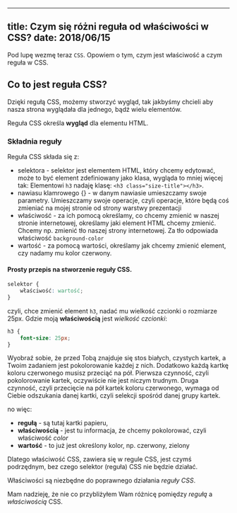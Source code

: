 ----
title: Czym się różni reguła od właściwości w CSS?
date: 2018/06/15
----

Pod lupę wezmę teraz `CSS`. Opowiem o tym, czym jest właściwość a czym
reguła w CSS.

## Co to jest reguła CSS?

Dzięki regułą CSS, możemy stworzyć wygląd, tak jakbyśmy chcieli aby nasza
strona wyglądała dla jednego, bądź wielu elementów.

Reguła CSS określa **wygląd** dla elementu HTML.

### Składnia reguły

Reguła CSS składa się z:

* selektora - selektor jest elementem HTML, który chcemy edytować, może
    to być element zdefiniowany jako klasa, wygląda to mniej więcej tak:
    Elementowi `h3` nadaję klasę: `<h3 class="size-title"></h3>`.
* nawiasu klamrowego {} - w danym nawiasie umieszczamy swoje parametry.
    Umieszczamy swoje operacje, czyli operacje, które będą coś zmieniać
    na mojej stronie od strony warstwy prezentacji
* właściwość - za ich pomocą określamy, co chcemy zmienić w naszej stronie
    internetowej, określamy jaki element HTML chcemy zmienić.
    Chcemy np. zmienić tło naszej strony internetowej. Za tło odpowiada
    właściwość `background-color`
* wartość - za pomocą wartości, określamy jak chcemy zmienić element, czy
    nadamy mu kolor czerwony.

#### Prosty przepis na stworzenie reguły CSS.

```css
selektor {
    właściwość: wartość;
}
```

czyli, chce zmienić element `h3`, nadać mu wielkość czcionki o rozmiarze
25px. Gdzie moją **właściwością** jest *wielkość czcionki*:

```css
h3 {
    font-size: 25px;
}
```

Wyobraź sobie, że przed Tobą znajduje się stos białych, czystych kartek,
a Twoim zadaniem jest pokolorowanie każdej z nich. Dodatkowo każdą
kartkę koloru czerwonego musisz przeciąć na pół. Pierwsza czynność,
czyli pokolorowanie kartek, oczywiście nie jest niczym trudnym.
Druga czynność, czyli przecięcie na pół kartek koloru czerwonego,
wymaga od Ciebie odszukania danej kartki, czyli selekcji spośród danej
grupy kartek.

no więc:

* **regułą** - są tutaj kartki papieru,
* **właściwością** - jest tu informacja, że chcemy pokolorować, czyli
    właściwość *color*
* **wartość** - to już jest określony kolor, np. czerwony, zielony

Dlatego właściwość CSS, zawiera się w regule CSS, jest czymś podrzędnym,
bez czego selektor (reguła) CSS nie będzie działać.

Właściwości są niezbędne do poprawnego działania *reguły CSS*.

Mam nadzieję, że nie co przybliżyłem Wam różnicę pomiędzy *regułą*
a *właściwością* CSS.
